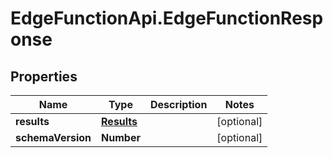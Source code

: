 # EdgeFunctionApi.EdgeFunctionResponse

## Properties

Name | Type | Description | Notes
------------ | ------------- | ------------- | -------------
**results** | [**Results**](Results.md) |  | [optional] 
**schemaVersion** | **Number** |  | [optional] 


